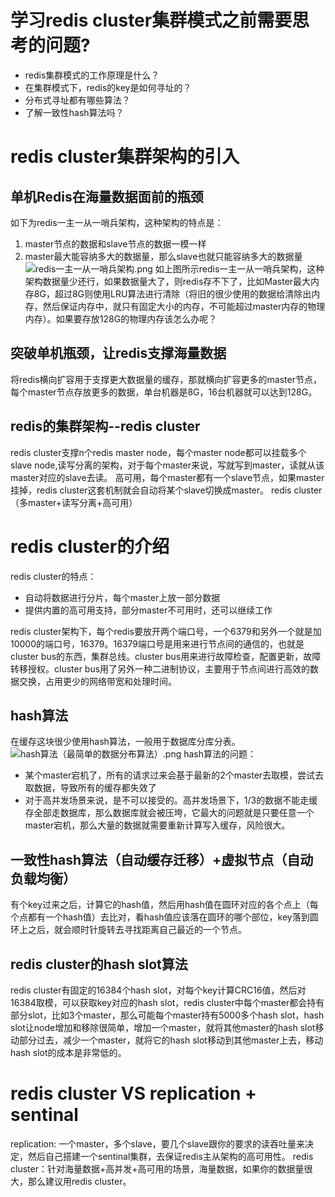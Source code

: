# 学习redis cluster集群模式之前需要思考的问题?
- redis集群模式的工作原理是什么？
- 在集群模式下，redis的key是如何寻址的？
- 分布式寻址都有哪些算法？
- 了解一致性hash算法吗？
# redis cluster集群架构的引入
## 单机Redis在海量数据面前的瓶颈
如下为redis一主一从一哨兵架构，这种架构的特点是：
 1. master节点的数据和slave节点的数据一模一样
 2. master最大能容纳多大的数据量，那么slave也就只能容纳多大的数据量
![redis一主一从一哨兵架构.png](https://upload-images.jianshu.io/upload_images/9905084-48e298f877e62143.png?imageMogr2/auto-orient/strip%7CimageView2/2/w/1240)
如上图所示redis一主一从一哨兵架构，这种架构数据量少还行，如果数据量大了，则redis存不下了，比如Master最大内存8G，超过8G则使用LRU算法进行清除（将旧的很少使用的数据给清除出内存，然后保证内存中，就只有固定大小的内存，不可能超过master内存的物理内存）。如果要存放128G的物理内存该怎么办呢？
## 突破单机瓶颈，让redis支撑海量数据
将redis横向扩容用于支撑更大数据量的缓存，那就横向扩容更多的master节点，每个master节点存放更多的数据，单台机器是8G，16台机器就可以达到128G。
## redis的集群架构--redis cluster
redis cluster支撑n个redis master node，每个master node都可以挂载多个slave node,读写分离的架构，对于每个master来说，写就写到master，读就从该master对应的slave去读。
高可用，每个master都有一个slave节点，如果master挂掉，redis cluster这套机制就会自动将某个slave切换成master。
redis cluster（多master+读写分离+高可用）
# redis cluster的介绍
redis cluster的特点：
- 自动将数据进行分片，每个master上放一部分数据
- 提供内置的高可用支持，部分master不可用时，还可以继续工作

redis cluster架构下，每个redis要放开两个端口号，一个6379和另外一个就是加10000的端口号，16379。16379端口号是用来进行节点间的通信的，也就是cluster bus的东西，集群总线。cluster bus用来进行故障检查，配置更新，故障转移授权。cluster bus用了另外一种二进制协议，主要用于节点间进行高效的数据交换，占用更少的网络带宽和处理时间。
## hash算法
在缓存这块很少使用hash算法，一般用于数据库分库分表。
![hash算法（最简单的数据分布算法）.png](https://upload-images.jianshu.io/upload_images/9905084-a38af88cba24cb8c.png?imageMogr2/auto-orient/strip%7CimageView2/2/w/1240)
hash算法的问题：
- 某个master宕机了，所有的请求过来会基于最新的2个master去取模，尝试去取数据，导致所有的缓存都失效了
- 对于高并发场景来说，是不可以接受的。高并发场景下，1/3的数据不能走缓存全部走数据库，那么数据库就会被压垮，它最大的问题就是只要任意一个master宕机，那么大量的数据就需要重新计算写入缓存，风险很大。

## 一致性hash算法（自动缓存迁移）+虚拟节点（自动负载均衡）
有个key过来之后，计算它的hash值，然后用hash值在圆环对应的各个点上（每个点都有一个hash值）去比对，看hash值应该落在圆环的哪个部位，key落到圆环上之后，就会顺时针旋转去寻找距离自己最近的一个节点。

## redis cluster的hash slot算法
redis cluster有固定的16384个hash slot，对每个key计算CRC16值，然后对16384取模，可以获取key对应的hash slot，redis cluster中每个master都会持有部分slot，比如3个master，那么可能每个master持有5000多个hash slot，hash slot让node增加和移除很简单，增加一个master，就将其他master的hash slot移动部分过去，减少一个master，就将它的hash slot移动到其他master上去，移动hash slot的成本是非常低的。

# redis cluster VS replication + sentinal
replication: 一个master，多个slave，要几个slave跟你的要求的读吞吐量来决定，然后自己搭建一个sentinal集群，去保证redis主从架构的高可用性。
redis cluster：针对海量数据+高并发+高可用的场景，海量数据，如果你的数据量很大，那么建议用redis cluster。


